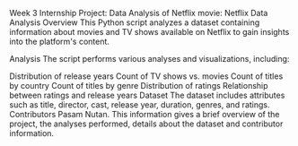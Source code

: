 Week 3 Internship Project:
Data Analysis of Netflix movie:
Netflix Data Analysis
Overview
This Python script analyzes a dataset containing information about movies and TV shows available on Netflix to gain insights into the platform's content.

Analysis
The script performs various analyses and visualizations, including:

Distribution of release years
Count of TV shows vs. movies
Count of titles by country
Count of titles by genre
Distribution of ratings
Relationship between ratings and release years
Dataset
The dataset includes attributes such as title, director, cast, release year, duration, genres, and ratings.
Contributors
Pasam Nutan.
This information gives a brief overview of the project, the analyses performed, details about the dataset and contributor information.
